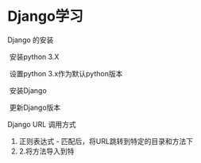 # Django学习







Django 的安装

​	安装python 3.X

​		设置python 3.x作为默认python版本

​	安装Django

​		更新Django版本









Django URL 调用方式

1. 正则表达式 - 匹配后，将URL跳转到特定的目录和方法下
1. 2.将方法导入到特



